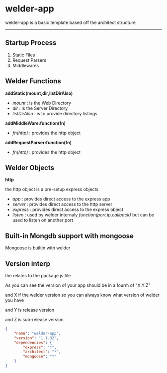 welder-app
==========

welder-app is a basic template based off the architect structure

----

Startup Process
----

1.  Static Files
2.  Request Parsers
3.  Middlewares

Welder Functions
----

__addStatic(mount,dir,listDirAlso)__

*   _mount_ : is the Web Directory
*   _dir_ : is the Server Directory
*   _listDirAlso_ : is to provide directory listings

__addMiddleWare:function(fn)__

*   _fn(http)_ : provides the http object

__addRequestParser:function(fn)__

*   _fn(http)_ : provides the http object

Welder Objects
----

__http__

the http object is a pre-setup express objects

*   _app_ : provides direct access to the express app
*   _server_ : provides direct access to the http server
*   _express_ : provides direct access to the express object
*   _listen_ : used by welder internaly _function(port,ip,callback)_ but can be used to listen on another port

Built-in Mongdb support with mongoose
----

Mongoose is builtin with welder


Version interp
----
the relates to the package.js file

As you can see the version of your app should be in a fourm of "X.Y.Z"

and X if the welder version so you can always know what version of welder you have

and Y is release version

and Z is sub-release version 

```json
{
    "name": "welder-app",
    "version": "1.1.32",
    "dependencies": {
        "express": "*",
        "architect": "*",
        "mongoose": "*"
    }
}
```